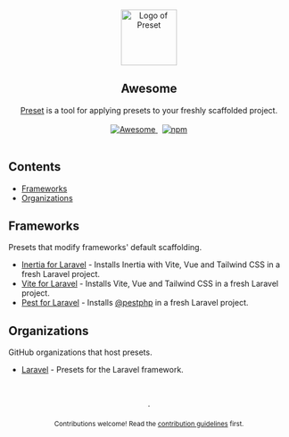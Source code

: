 <!--lint disable awesome-heading awesome-github double-link-->

<p align="center">
  <br />
  <img width="100" src="./assets/logo.svg" alt="Logo of Preset">
  <br />
</p>

<h2 align="center">Awesome</h2>

<p align="center">
  <a href="https://preset.dev">Preset</a> is a tool for applying presets to your freshly scaffolded project.
  <br />
  <br />
  <a href="https://github.com/sindresorhus/awesome">
    <img src="https://cdn.rawgit.com/sindresorhus/awesome/d7305f38d29fed78fa85652e3a63e154dd8e8829/media/badge.svg" alt="Awesome">
  </a>
  <span>&nbsp;</span>
  <a href="https://preset.dev">
    <img alt="npm" src="https://img.shields.io/static/v1?label=documentation&message=read&color=0475b6">
  </a>
  <br />
  <br />
</p>

## Contents

- [Frameworks](#frameworks)
- [Organizations](#organizations)

## Frameworks

Presets that modify frameworks' default scaffolding.

- [Inertia for Laravel](https://github.com/laravel-presets/inertia) - Installs Inertia with Vite, Vue and Tailwind CSS in a fresh Laravel project.
- [Vite for Laravel](https://github.com/laravel-presets/vite) - Installs Vite, Vue and Tailwind CSS in a fresh Laravel project.
- [Pest for Laravel](https://github.com/laravel-presets/pest) - Installs [@pestphp](https://github.com/pestphp/) in a fresh Laravel project.

## Organizations

GitHub organizations that host presets.

- [Laravel](https://github.com/laravel-presets) - Presets for the Laravel framework.

<p align="center">
  <br />
  <br />
  ·
  <br />
  <br />
  <sub>Contributions welcome! Read the <a href=".github/CONTRIBUTING.md">contribution guidelines</a> first.</sub>
</p>
